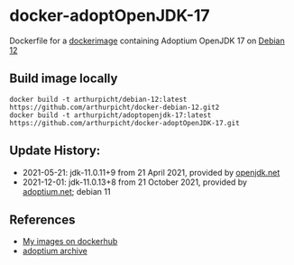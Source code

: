 # docker-adoptOpenJDK-17

Dockerfile for a [dockerimage]() containing Adoptium OpenJDK 17 on
[Debian 12](https://github.com/arthurpicht/docker-debian-12)

## Build image locally

    docker build -t arthurpicht/debian-12:latest https://github.com/arthurpicht/docker-debian-12.git2
    docker build -t arthurpicht/adoptopenjdk-17:latest https://github.com/arthurpicht/docker-adoptOpenJDK-17.git 

## Update History:

* 2021-05-21: jdk-11.0.11+9 from 21 April 2021, provided by [openjdk.net](https://adoptopenjdk.net/)
* 2021-12-01: jdk-11.0.13+8 from 21 October 2021, provided by [adoptium.net](https://adoptium.net/); debian 11

## References

* [My images on dockerhub](https://hub.docker.com/search?q=arthurpicht&type=image)
* [adoptium archive](https://adoptium.net/archive.html?variant=openjdk17)